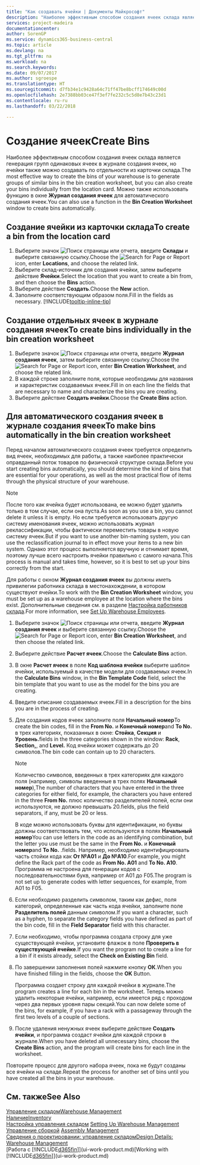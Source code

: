 ```yaml
---
title: "Как создавать ячейки | Документы Майкрософт"
description: "Наиболее эффективным способом создания ячеек склада является генерация групп одинаковых ячеек в журнале создания ячеек, но ячейки также можно создавать по отдельности."
services: project-madeira
documentationcenter: 
author: SorenGP
ms.service: dynamics365-business-central
ms.topic: article
ms.devlang: na
ms.tgt_pltfrm: na
ms.workload: na
ms.search.keywords: 
ms.date: 09/07/2017
ms.author: sgroespe
ms.translationtype: HT
ms.sourcegitcommit: d7fb34e1c9428a64c71ff47be8bcff174649c00d
ms.openlocfilehash: 2e7388bb03ce47f3ef7fe232c5c5d8e7b43c23d1
ms.contentlocale: ru-ru
ms.lasthandoff: 03/22/2018

---
```

# <a name="create-bins"></a><span data-ttu-id="508a5-103">Создание ячеек</span><span class="sxs-lookup"><span data-stu-id="508a5-103">Create Bins</span></span>
<span data-ttu-id="508a5-104">Наиболее эффективным способом создания ячеек склада является генерация групп одинаковых ячеек в журнале создания ячеек, но ячейки также можно создавать по отдельности из карточки склада.</span><span class="sxs-lookup"><span data-stu-id="508a5-104">The most effective way to create the bins of your warehouse is to generate groups of similar bins in the bin creation worksheet, but you can also create your bins individually from the location card.</span></span> <span data-ttu-id="508a5-105">Можно также использовать функцию в окне **Журнал создания ячеек** для автоматического создания ячеек.</span><span class="sxs-lookup"><span data-stu-id="508a5-105">You can also use a function in the **Bin Creation Worksheet** window to create bins automatically.</span></span>  

## <a name="to-create-a-bin-from-the-location-card"></a><span data-ttu-id="508a5-106">Создание ячейки из карточки склада</span><span class="sxs-lookup"><span data-stu-id="508a5-106">To create a bin from the location card</span></span>  
1.  <span data-ttu-id="508a5-107">Выберите значок ![Поиск страницы или отчета](media/ui-search/search_small.png "Значок поиска страницы или отчета"), введите **Склады** и выберите связанную ссылку.</span><span class="sxs-lookup"><span data-stu-id="508a5-107">Choose the ![Search for Page or Report](media/ui-search/search_small.png "Search for Page or Report icon") icon, enter **Locations**, and choose the related link.</span></span>  
2.  <span data-ttu-id="508a5-108">Выберите склад-источник для создания ячейки, затем выберите действие **Ячейки**.</span><span class="sxs-lookup"><span data-stu-id="508a5-108">Select the location that you want to create a bin from, and then choose the **Bins** action.</span></span>  
3. <span data-ttu-id="508a5-109">Выберите действие **Создать**.</span><span class="sxs-lookup"><span data-stu-id="508a5-109">Choose the **New** action.</span></span>
4. <span data-ttu-id="508a5-110">Заполните соответствующим образом поля.</span><span class="sxs-lookup"><span data-stu-id="508a5-110">Fill in the fields as necessary.</span></span> [!INCLUDE[tooltip-inline-tip](includes/tooltip-inline-tip_md.md)]  

## <a name="to-create-bins-individually-in-the-bin-creation-worksheet"></a><span data-ttu-id="508a5-111">Создание отдельных ячеек в журнале создания ячеек</span><span class="sxs-lookup"><span data-stu-id="508a5-111">To create bins individually in the bin creation worksheet</span></span>  
1.  <span data-ttu-id="508a5-112">Выберите значок ![Поиск страницы или отчета](media/ui-search/search_small.png "Значок поиска страницы или отчета"), введите **Журнал создания ячеек**, затем выберите связанную ссылку.</span><span class="sxs-lookup"><span data-stu-id="508a5-112">Choose the ![Search for Page or Report](media/ui-search/search_small.png "Search for Page or Report icon") icon, enter **Bin Creation Worksheet**, and choose the related link.</span></span>  
2.  <span data-ttu-id="508a5-113">В каждой строке заполните поля, которые необходимы для названия и характеристик создаваемых ячеек.</span><span class="sxs-lookup"><span data-stu-id="508a5-113">Fill in on each line the fields that are necessary to name and characterize the bins you are creating.</span></span>  
3.  <span data-ttu-id="508a5-114">Выберите действие **Создать ячейки**.</span><span class="sxs-lookup"><span data-stu-id="508a5-114">Choose the **Create Bins** action.</span></span>  

## <a name="to-make-bins-automatically-in-the-bin-creation-worksheet"></a><span data-ttu-id="508a5-115">Для автоматического создания ячеек в журнале создания ячеек</span><span class="sxs-lookup"><span data-stu-id="508a5-115">To make bins automatically in the bin creation worksheet</span></span>  
<span data-ttu-id="508a5-116">Перед началом автоматического создания ячеек требуется определить вид ячеек, необходимых для работы, а также наиболее практически оправданный поток товаров по физической структуре склада.</span><span class="sxs-lookup"><span data-stu-id="508a5-116">Before you start creating bins automatically, you should determine the kind of bins that are essential for your operations, as well as the most practical flow of items through the physical structure of your warehouse.</span></span>  

> [!NOTE]  
>  <span data-ttu-id="508a5-117">После того как ячейка будет использована, ее можно будет удалить только в том случае, если она пуста.</span><span class="sxs-lookup"><span data-stu-id="508a5-117">As soon as you use a bin, you cannot delete it unless it is empty.</span></span> <span data-ttu-id="508a5-118">Но если требуется использовать другую систему именования ячеек, можно использовать журнал реклассификации, чтобы фактически переместить товары в новую систему ячеек.</span><span class="sxs-lookup"><span data-stu-id="508a5-118">But if you want to use another bin-naming system, you can use the reclassification journal to in effect move your items to a new bin system.</span></span> <span data-ttu-id="508a5-119">Однако этот процесс выполняется вручную и отнимает время, поэтому лучше всего настроить ячейки правильно с самого начала.</span><span class="sxs-lookup"><span data-stu-id="508a5-119">This process is manual and takes time, however, so it is best to set up your bins correctly from the start.</span></span>  

<span data-ttu-id="508a5-120">Для работы с окном **Журнал создания ячеек** вы должны иметь привилегии работника склада в местонахождении, в котором существуют ячейки.</span><span class="sxs-lookup"><span data-stu-id="508a5-120">To work with the **Bin Creation Worksheet** window, you must be set up as a warehouse employee at the location where the bins exist.</span></span> <span data-ttu-id="508a5-121">Дополнительные сведения см. в разделе [Настройка работников склада](warehouse-how-to-set-up-warehouse-employees.md).</span><span class="sxs-lookup"><span data-stu-id="508a5-121">For more information, see [Set Up Warehouse Employees](warehouse-how-to-set-up-warehouse-employees.md).</span></span>    

1.  <span data-ttu-id="508a5-122">Выберите значок ![Поиск страницы или отчета](media/ui-search/search_small.png "Значок поиска страницы или отчета"), введите **Журнал создания ячеек** и выберите связанную ссылку.</span><span class="sxs-lookup"><span data-stu-id="508a5-122">Choose the ![Search for Page or Report](media/ui-search/search_small.png "Search for Page or Report icon") icon, enter **Bin Creation Worksheet**, and then choose the related link.</span></span>  
2.  <span data-ttu-id="508a5-123">Выберите действие **Расчет ячеек**.</span><span class="sxs-lookup"><span data-stu-id="508a5-123">Choose the **Calculate Bins** action.</span></span>
3. <span data-ttu-id="508a5-124">В окне **Расчет ячеек** в поле **Код шаблона ячейки** выберите шаблон ячейки, используемый в качестве модели для создаваемых ячеек.</span><span class="sxs-lookup"><span data-stu-id="508a5-124">In the **Calculate Bins** window, in the **Bin Template Code** field, select the bin template that you want to use as the model for the bins you are creating.</span></span>
4.  <span data-ttu-id="508a5-125">Введите описание создаваемых ячеек.</span><span class="sxs-lookup"><span data-stu-id="508a5-125">Fill in a description for the bins you are in the process of creating.</span></span>  
5.  <span data-ttu-id="508a5-126">Для создания кодов ячеек заполните поля **Начальный номер**</span><span class="sxs-lookup"><span data-stu-id="508a5-126">To create the bin codes, fill in the **From No.**</span></span> <span data-ttu-id="508a5-127">и **Конечный номер**</span><span class="sxs-lookup"><span data-stu-id="508a5-127">and **To No.**</span></span> <span data-ttu-id="508a5-128">в трех категориях, показанных в окне: **Стойка**, **Секция** и **Уровень.**</span><span class="sxs-lookup"><span data-stu-id="508a5-128">fields in the three categories shown in the window: **Rack**, **Section,**, and **Level.**</span></span> <span data-ttu-id="508a5-129">Код ячейки может содержать до 20 символов.</span><span class="sxs-lookup"><span data-stu-id="508a5-129">The bin code can contain up to 20 characters.</span></span>  

    > [!NOTE]  
    >  <span data-ttu-id="508a5-130">Количество символов, введенных в трех категориях для каждого поля (например, символы введенные в трех полях **Начальный номер**),</span><span class="sxs-lookup"><span data-stu-id="508a5-130">The number of characters that you have entered in the three categories for either field, for example, the characters you have entered in the three **From No.**</span></span> <span data-ttu-id="508a5-131">плюс количество разделителей полей, если они используются, не должно превышать 20.</span><span class="sxs-lookup"><span data-stu-id="508a5-131">fields, plus the field separators, if any, must be 20 or less.</span></span>  

     <span data-ttu-id="508a5-132">В коде можно использовать буквы для идентификации, но буквы должны соответствовать тем, что используются в полях **Начальный номер**</span><span class="sxs-lookup"><span data-stu-id="508a5-132">You can use letters in the code as an identifying combination, but the letter you use must be the same in the **From No.**</span></span> <span data-ttu-id="508a5-133">и **Конечный номер**</span><span class="sxs-lookup"><span data-stu-id="508a5-133">and **To No.**</span></span> <span data-ttu-id="508a5-134">.</span><span class="sxs-lookup"><span data-stu-id="508a5-134">fields.</span></span> <span data-ttu-id="508a5-135">Например, необходимо идентифицировать часть стойки кода как **От №A01** и **До №A10**.</span><span class="sxs-lookup"><span data-stu-id="508a5-135">For example, you might define the Rack part of the code as **From No. A01** and **To No. A10**.</span></span> <span data-ttu-id="508a5-136">Программа не настроена для генерации кодов с последовательностями букв, например от A01 до F05.</span><span class="sxs-lookup"><span data-stu-id="508a5-136">The program is not set up to generate codes with letter sequences, for example, from A01 to F05.</span></span>  

6.  <span data-ttu-id="508a5-137">Если необходимо разделить символом, таким как дефис, поля категорий, определенные как часть кода ячейки, заполните поле **Разделитель полей** данным символом.</span><span class="sxs-lookup"><span data-stu-id="508a5-137">If you want a character, such as a hyphen, to separate the category fields you have defined as part of the bin code, fill in the **Field Separator** field with this character.</span></span>  
7.  <span data-ttu-id="508a5-138">Если необходимо, чтобы программа создала строку для уже существующей ячейки, установите флажок в поле **Проверить в существующей ячейке**.</span><span class="sxs-lookup"><span data-stu-id="508a5-138">If you want the program not to create a line for a bin if it exists already, select the **Check on Existing Bin** field.</span></span>  
8. <span data-ttu-id="508a5-139">По завершении заполнения полей нажмите кнопку **ОК**.</span><span class="sxs-lookup"><span data-stu-id="508a5-139">When you have finished filling in the fields, choose the **OK** Button.</span></span>

    <span data-ttu-id="508a5-140">Программа создает строку для каждой ячейки в журнале.</span><span class="sxs-lookup"><span data-stu-id="508a5-140">The program creates a line for each bin in the worksheet.</span></span> <span data-ttu-id="508a5-141">Теперь можно удалить некоторые ячейки, например, если имеется ряд с проходом через два первых уровня пары секций.</span><span class="sxs-lookup"><span data-stu-id="508a5-141">You can now delete some of the bins, for example, if you have a rack with a passageway through the first two levels of a couple of sections.</span></span>  

9. <span data-ttu-id="508a5-142">После удаления ненужных ячеек выберите действие **Создать ячейки**, и программа создаст ячейки для каждой строки в журнале.</span><span class="sxs-lookup"><span data-stu-id="508a5-142">When you have deleted all unnecessary bins, choose the **Create Bins** action, and the program will create bins for each line in the worksheet.</span></span>  

<span data-ttu-id="508a5-143">Повторите процесс для другого набора ячеек, пока не будут созданы все ячейки на складе.</span><span class="sxs-lookup"><span data-stu-id="508a5-143">Repeat the process for another set of bins until you have created all the bins in your warehouse.</span></span>  

## <a name="see-also"></a><span data-ttu-id="508a5-144">См. также</span><span class="sxs-lookup"><span data-stu-id="508a5-144">See Also</span></span>  
[<span data-ttu-id="508a5-145">Управление складом</span><span class="sxs-lookup"><span data-stu-id="508a5-145">Warehouse Management</span></span>](warehouse-manage-warehouse.md)  
[<span data-ttu-id="508a5-146">Наличие</span><span class="sxs-lookup"><span data-stu-id="508a5-146">Inventory</span></span>](inventory-manage-inventory.md)  
<span data-ttu-id="508a5-147">[Настройка управления складом](warehouse-setup-warehouse.md)   </span><span class="sxs-lookup"><span data-stu-id="508a5-147">[Setting Up Warehouse Management](warehouse-setup-warehouse.md)   </span></span>  
<span data-ttu-id="508a5-148">[Управление сборкой](assembly-assemble-items.md)  </span><span class="sxs-lookup"><span data-stu-id="508a5-148">[Assembly Management](assembly-assemble-items.md)  </span></span>  
[<span data-ttu-id="508a5-149">Сведения о проектировании: управление складом</span><span class="sxs-lookup"><span data-stu-id="508a5-149">Design Details: Warehouse Management</span></span>](design-details-warehouse-management.md)  
<span data-ttu-id="508a5-150">[Работа с [!INCLUDE[d365fin](includes/d365fin_md.md)]](ui-work-product.md)</span><span class="sxs-lookup"><span data-stu-id="508a5-150">[Working with [!INCLUDE[d365fin](includes/d365fin_md.md)]](ui-work-product.md)</span></span>


